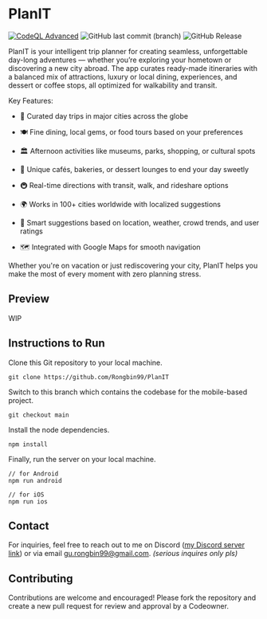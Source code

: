 # PlanIT

[![CodeQL Advanced](https://github.com/Rongbin99/PlanIT/actions/workflows/codeql.yml/badge.svg?branch=main)](https://github.com/Rongbin99/PlanIT/actions/workflows/codeql.yml)
![GitHub last commit (branch)](https://img.shields.io/github/last-commit/Rongbin99/PlanIT/main)
![GitHub Release](https://img.shields.io/github/v/release/Rongbin99/PlanIT?style=flat)

PlanIT is your intelligent trip planner for creating seamless, unforgettable day-long adventures — whether you’re exploring your hometown or discovering a new city abroad. The app curates ready-made itineraries with a balanced mix of attractions, luxury or local dining, experiences, and dessert or coffee stops, all optimized for walkability and transit.

Key Features:

- 🎯 Curated day trips in major cities across the globe

- 🍽️ Fine dining, local gems, or food tours based on your preferences

- 🏛️ Afternoon activities like museums, parks, shopping, or cultural spots

- 🍰 Unique cafés, bakeries, or dessert lounges to end your day sweetly

- 🚇 Real-time directions with transit, walk, and rideshare options

- 🌍 Works in 100+ cities worldwide with localized suggestions

- 🤖 Smart suggestions based on location, weather, crowd trends, and user ratings

- 🗺️ Integrated with Google Maps for smooth navigation

Whether you're on vacation or just rediscovering your city, PlanIT helps you make the most of every moment with zero planning stress.

## Preview

WIP

## Instructions to Run

Clone this Git repository to your local machine.

```
git clone https://github.com/Rongbin99/PlanIT
```

Switch to this branch which contains the codebase for the mobile-based project.

```
git checkout main
```

Install the node dependencies.

```
npm install
```

Finally, run the server on your local machine.

```
// for Android
npm run android

// for iOS
npm run ios
```

## Contact

For inquiries, feel free to reach out to me on Discord ([my Discord server link](discord.gg/3ExWbX2AXf)) or via email gu.rongbin99@gmail.com. *(serious inquires only pls)*

## Contributing

Contributions are welcome and encouraged! Please fork the repository and create a new pull request for review and approval by a Codeowner.
